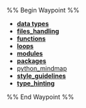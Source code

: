 %% Begin Waypoint %%
- **[data types](./data%20types/data%20types.md)**
- **[files_handling](./files_handling/files_handling.md)**
- **[functions](./functions/functions.md)**
- **[loops](./loops/loops.md)**
- **[modules](./modules/modules.md)**
- **[packages](./packages/packages.md)**
- [python_mindmap](./python_mindmap.md)
- **[style_guidelines](./style_guidelines/style_guidelines.md)**
- **[type_hinting](./type_hinting/type_hinting.md)**

%% End Waypoint %%